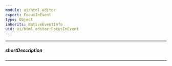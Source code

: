 ```yaml
---
module: ui/html_editor
export: FocusInEvent
type: Object
inherits: NativeEventInfo
uid: ui/html_editor:FocusInEvent
---
```

---
##### shortDescription
<!-- Description goes here -->

---
<!-- Description goes here -->